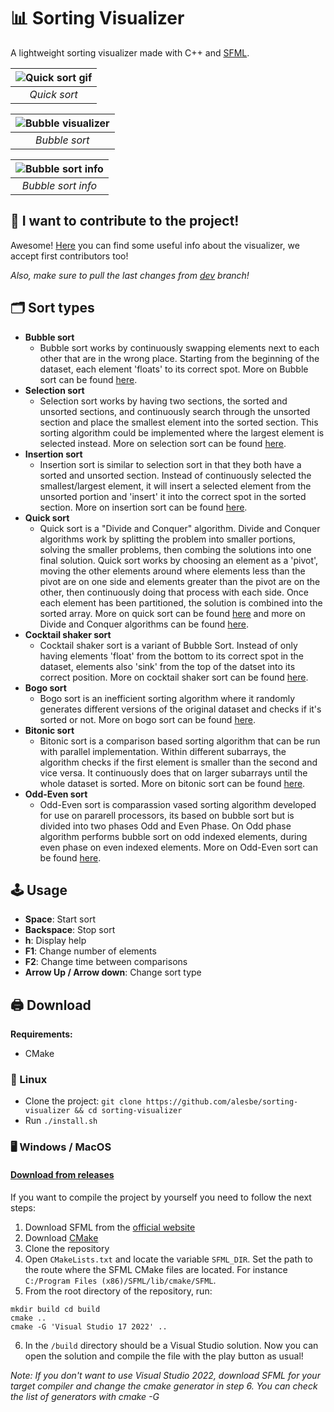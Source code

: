# 📊 Sorting Visualizer

A lightweight sorting visualizer made with C++ and [SFML](https://www.sfml-dev.org/index.php).

| ![Quick sort gif](https://i.imgur.com/TsWwumg.gif) |
|:--:|
| *Quick sort* |

| ![Bubble visualizer](https://i.imgur.com/086SZ51.png) |
|:--:|
| *Bubble sort* |

| ![Bubble sort info](https://i.imgur.com/P5ypw86.png) |
|:--:|
| *Bubble sort info* |

## 📖 I want to contribute to the project!
Awesome! [Here](https://github.com/alesbe/sorting-visualizer/wiki) you can find some useful info about the visualizer, we accept first contributors too!

*Also, make sure to pull the last changes from [dev](https://github.com/alesbe/sorting-visualizer/tree/dev) branch!*

## 🗂️ Sort types
- **Bubble sort**
  - Bubble sort works by continuously swapping elements next to each other that are in the wrong place. Starting from the beginning of the dataset, each element 'floats' to its correct spot. More on Bubble sort can be found [here](https://www.geeksforgeeks.org/bubble-sort/).
- **Selection sort**
  - Selection sort works by having two sections, the sorted and unsorted sections, and continuously search through the unsorted section and place the smallest element into the sorted section. This sorting algorithm could be implemented where the largest element is selected instead. More on selection sort can be found [here](https://www.geeksforgeeks.org/selection-sort/).
- **Insertion sort**
  - Insertion sort is similar to selection sort in that they both have a sorted and unsorted section. Instead of continuously selected the smallest/largest element, it will insert a selected element from the unsorted portion and 'insert' it into the correct spot in the sorted section. More on insertion sort can be found [here](https://www.geeksforgeeks.org/insertion-sort/).
- **Quick sort**
  - Quick sort is a "Divide and Conquer" algorithm. Divide and Conquer algorithms work by splitting the problem into smaller portions, solving the smaller problems, then combing the solutions into one final solution. Quick sort works by choosing an element as a 'pivot', moving the other elements around where elements less than the pivot are on one side and elements greater than the pivot are on the other, then continuously doing that process with each side. Once each element has been partitioned, the solution is combined into the sorted array. More on quick sort can be found [here](https://www.geeksforgeeks.org/quick-sort/) and more on Divide and Conquer algorithms can be found [here](https://www.geeksforgeeks.org/introduction-to-divide-and-conquer-algorithm-data-structure-and-algorithm-tutorials/).
- **Cocktail shaker sort**
  - Cocktail shaker sort is a variant of Bubble Sort. Instead of only having elements 'float' from the bottom to its correct spot in the dataset, elements also 'sink' from the top of the datset into its correct position. More on cocktail shaker sort can be found [here](https://www.geeksforgeeks.org/cocktail-sort/).
- **Bogo sort**
  - Bogo sort is an inefficient sorting algorithm where it randomly generates different versions of the original dataset and checks if it's sorted or not. More on bogo sort can be found [here](https://www.geeksforgeeks.org/bogosort-permutation-sort/).
- **Bitonic sort**
  - Bitonic sort is a comparison based sorting algorithm that can be run with parallel implementation. Within different subarrays, the algorithm checks if the first element is smaller than the second and vice versa. It continuously does that on larger subarrays until the whole dataset is sorted. More on bitonic sort can be found [here](https://www.geeksforgeeks.org/bitonic-sort/).
- **Odd-Even sort**
  - Odd-Even sort is comparassion vased sorting algorithm developed for use on pararell processors, its based on bubble sort but is divided into two phases Odd and Even Phase. On Odd phase algorithm performs bubble sort on odd indexed elements, during even phase on even indexed elements. More on Odd-Even sort can be found [here](https://www.geeksforgeeks.org/odd-even-sort-brick-sort/).


## 🕹️ Usage
- **Space**: Start sort <br>
- **Backspace**: Stop sort <br>
- **h**: Display help <br>
- **F1**: Change number of elements <br>
- **F2**: Change time between comparisons <br>
- **Arrow Up / Arrow down**: Change sort type <br>

## 🖨️ Download
**Requirements:**
- CMake

### 🐧 Linux
- Clone the project: `git clone https://github.com/alesbe/sorting-visualizer && cd sorting-visualizer`
- Run `./install.sh`

### 🖥️ Windows / MacOS
#### [Download from releases](https://github.com/alesbe/sorting-visualizer/releases/)

If you want to compile the project by yourself you need to follow the next steps:
1. Download SFML from the [official website](https://www.sfml-dev.org/download/sfml/2.6.1/)
2. Download [CMake](https://cmake.org/download/)
3. Clone the repository
4. Open `CMakeLists.txt` and locate the variable `SFML_DIR`. Set the path to the route where the SFML CMake files are located. For instance `C:/Program Files (x86)/SFML/lib/cmake/SFML`.
5. From the root directory of the repository, run:
```
mkdir build cd build
cmake ..
cmake -G 'Visual Studio 17 2022' ..
```
6. In the `/build` directory should be a Visual Studio solution. Now you can open the solution and compile the file with the play button as usual!

_Note: If you don't want to use Visual Studio 2022, download SFML for your target compiler and change the cmake generator in step 6. You can check the list of generators with cmake -G_
